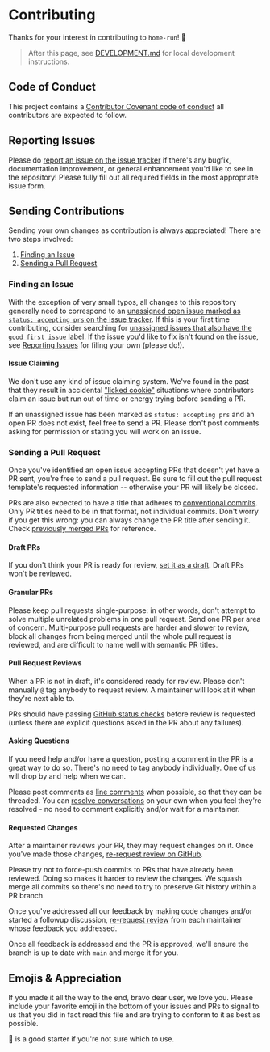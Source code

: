 # Contributing

Thanks for your interest in contributing to `home-run`! 💖

> After this page, see [DEVELOPMENT.md](./DEVELOPMENT.md) for local development instructions.

## Code of Conduct

This project contains a [Contributor Covenant code of conduct](./CODE_OF_CONDUCT.md) all contributors are expected to follow.

## Reporting Issues

Please do [report an issue on the issue tracker](https://github.com/investec/home-run/issues/new/choose) if there's any bugfix, documentation improvement, or general enhancement you'd like to see in the repository! Please fully fill out all required fields in the most appropriate issue form.

## Sending Contributions

Sending your own changes as contribution is always appreciated!
There are two steps involved:

1. [Finding an Issue](#finding-an-issue)
2. [Sending a Pull Request](#sending-a-pull-request)

### Finding an Issue

With the exception of very small typos, all changes to this repository generally need to correspond to an [unassigned open issue marked as `status: accepting prs` on the issue tracker](https://github.com/investec/home-run/issues?q=is%3Aissue+is%3Aopen+label%3A%22status%3A+accepting+prs%22+no%3Aassignee+).
If this is your first time contributing, consider searching for [unassigned issues that also have the `good first issue` label](https://github.com/investec/home-run/issues?q=is%3Aissue+is%3Aopen+label%3A%22good+first+issue%22+label%3A%22status%3A+accepting+prs%22+no%3Aassignee+).
If the issue you'd like to fix isn't found on the issue, see [Reporting Issues](#reporting-issues) for filing your own (please do!).

#### Issue Claiming

We don't use any kind of issue claiming system.
We've found in the past that they result in accidental ["licked cookie"](https://devblogs.microsoft.com/oldnewthing/20091201-00/?p=15843) situations where contributors claim an issue but run out of time or energy trying before sending a PR.

If an unassigned issue has been marked as `status: accepting prs` and an open PR does not exist, feel free to send a PR.
Please don't post comments asking for permission or stating you will work on an issue.

### Sending a Pull Request

Once you've identified an open issue accepting PRs that doesn't yet have a PR sent, you're free to send a pull request.
Be sure to fill out the pull request template's requested information -- otherwise your PR will likely be closed.

PRs are also expected to have a title that adheres to [conventional commits](https://www.conventionalcommits.org/en/v1.0.0).
Only PR titles need to be in that format, not individual commits.
Don't worry if you get this wrong: you can always change the PR title after sending it.
Check [previously merged PRs](https://github.com/investec/home-run/pulls?q=is%3Apr+is%3Amerged+-label%3Adependencies+) for reference.

#### Draft PRs

If you don't think your PR is ready for review, [set it as a draft](https://docs.github.com/en/pull-requests/collaborating-with-pull-requests/proposing-changes-to-your-work-with-pull-requests/changing-the-stage-of-a-pull-request#converting-a-pull-request-to-a-draft).
Draft PRs won't be reviewed.

#### Granular PRs

Please keep pull requests single-purpose: in other words, don't attempt to solve multiple unrelated problems in one pull request.
Send one PR per area of concern.
Multi-purpose pull requests are harder and slower to review, block all changes from being merged until the whole pull request is reviewed, and are difficult to name well with semantic PR titles.

#### Pull Request Reviews

When a PR is not in draft, it's considered ready for review.
Please don't manually `@` tag anybody to request review.
A maintainer will look at it when they're next able to.

PRs should have passing [GitHub status checks](https://docs.github.com/en/pull-requests/collaborating-with-pull-requests/collaborating-on-repositories-with-code-quality-features/about-status-checks) before review is requested (unless there are explicit questions asked in the PR about any failures).

#### Asking Questions

If you need help and/or have a question, posting a comment in the PR is a great way to do so.
There's no need to tag anybody individually.
One of us will drop by and help when we can.

Please post comments as [line comments](https://docs.github.com/en/pull-requests/collaborating-with-pull-requests/reviewing-changes-in-pull-requests/commenting-on-a-pull-request#adding-line-comments-to-a-pull-request) when possible, so that they can be threaded.
You can [resolve conversations](https://docs.github.com/en/pull-requests/collaborating-with-pull-requests/reviewing-changes-in-pull-requests/commenting-on-a-pull-request#resolving-conversations) on your own when you feel they're resolved - no need to comment explicitly and/or wait for a maintainer.

#### Requested Changes

After a maintainer reviews your PR, they may request changes on it.
Once you've made those changes, [re-request review on GitHub](https://docs.github.com/en/pull-requests/collaborating-with-pull-requests/reviewing-changes-in-pull-requests/about-pull-request-reviews#re-requesting-a-review).

Please try not to force-push commits to PRs that have already been reviewed.
Doing so makes it harder to review the changes.
We squash merge all commits so there's no need to try to preserve Git history within a PR branch.

Once you've addressed all our feedback by making code changes and/or started a followup discussion, [re-request review](https://docs.github.com/en/pull-requests/collaborating-with-pull-requests/reviewing-changes-in-pull-requests/about-pull-request-reviews#re-requesting-a-review) from each maintainer whose feedback you addressed.

Once all feedback is addressed and the PR is approved, we'll ensure the branch is up to date with `main` and merge it for you.

## Emojis & Appreciation

If you made it all the way to the end, bravo dear user, we love you.
Please include your favorite emoji in the bottom of your issues and PRs to signal to us that you did in fact read this file and are trying to conform to it as best as possible.

💖 is a good starter if you're not sure which to use.
